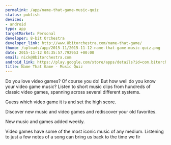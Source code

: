 ```yaml
--- 
permalink: /app/name-that-game-music-quiz
status: publish
devices: 
- android
type: app
targetMarket: Personal
developer: 8-bit Orchestra
developer_link: http://www.8bitorchestra.com/name-that-game/
thumb: /uploads/app/2015-11/2015-11-12-name-that-game-music-quiz.png
date: 2015-11-12 04:35:57.792953 +00:00
email: nick@8bitorchestra.com
android_link: https://play.google.com/store/apps/details?id=com.bitorchestra.namethatgame
title: Name That Game - Music Quiz
---
```


Do you love video games? Of course you do! But how well do you know your video game music?
Listen to short music clips from hundreds of classic video games, spanning across several different systems.

Guess which video game it is and set the high score.

Discover new music and video games and rediscover your old favorites.

New music and games added weekly.

Video games have some of the most iconic music of any medium. Listening to just a few notes 
of a song can bring us back to the time we fir
